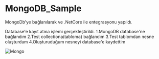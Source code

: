 # MongoDB_Sample
MongoDb'ye bağlanılarak ve .NetCore ile entegrasyonu yapıldı.

Database'e kayıt atma işlemi gerçekleştirildi.
1.MongoDB database'ne bağlandım
2.Test collectiona(tabloma) bağlandım
3.Test tablomdan nesne oluşturdum
4.Oluşturuduğum nesneyi database'e kaydettim

![Mongo](https://user-images.githubusercontent.com/104023688/229807798-838125ef-85af-4ea6-8a81-e8d9de97c35c.JPG)

